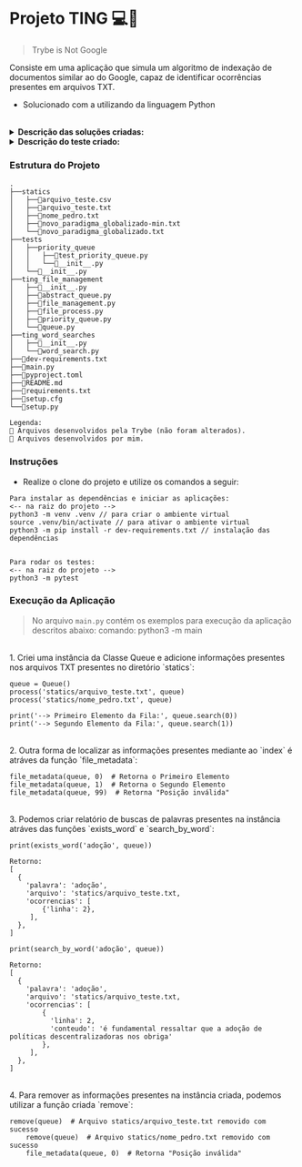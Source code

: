 # Projeto TING 💻🔬
> Trybe is Not Google

Consiste em uma aplicação que simula um algoritmo de indexação de documentos similar ao do Google, capaz de identificar ocorrências presentes em arquivos TXT.

* Solucionado com a utilizando da linguagem Python

<br />

<details>
  <summary><strong>Descrição das soluções criadas:</strong></summary><br />

| Função/Classe | Descrição | Localização |
|---|---|---|
| `Queue` | Classe criada para armazenamento de arquivos por filas | `ting_file_management/queue.py` |
| `txt_importer` | Função capaz de ler os arquivos TXT e retorna em formato de `array`/`lista` | `ting_file_management/file_management.py` |
| `process` | Função para importar informações do arquivo TXT e adicionar na instância da Classe Queue informada | `ting_file_management/file_process.py` |
| `remove` | Função para remover o primeiro arquivo presente na instância informada | `ting_file_management/file_process.py` |
| `file_metadata` | Função para encontrar um dado presente na instância atráves do index informado | `ting_file_management/file_process.py` |
| `exists_word` | Função para verificar existência de uma palavra em todos os arquivos processados, retornando um relatório simplificado | `ting_word_searches/word_search.py` |
| `search_by_word` | Função para verificar existência de uma palavra em todos os arquivos processados, retornando um relatório completo | `ting_word_searches/word_search.py` |

<br />
</details>

<details>
  <summary><strong>Descrição do teste criado:</strong></summary><br />
 
| Teste | Descrição | Localização |
|---|---|---|
| `test_basic_priority_queueing` | Criação dos testes para função de priorização das informações em relação ao número de linhas | `tests/priority_queue/test_priority_queue.py` |


<br />
</details>

### Estrutura do Projeto

```
.
├──statics
│   ├──🔸arquivo_teste.csv
│   ├──🔸arquivo_teste.txt
│   ├──🔸nome_pedro.txt
│   ├──🔸novo_paradigma_globalizado-min.txt
│   └──🔸novo_paradigma_globalizado.txt
├──tests
│   ├──priority_queue
│   │   ├──🔹test_priority_queue.py
│   │   └──🔸__init__.py
│   └──🔸__init__.py
├──ting_file_management
│   ├──🔸__init__.py
│   ├──🔸abstract_queue.py
│   ├──🔹file_management.py
│   ├──🔹file_process.py
│   ├──🔸priority_queue.py
│   └──🔹queue.py
├──ting_word_searches
│   ├──🔸__init__.py
│   └──🔹word_search.py
├──🔸dev-requirements.txt
├──🔹main.py
├──🔸pyproject.toml
├──🔸README.md
├──🔸requirements.txt
├──🔸setup.cfg
└──🔸setup.py

Legenda:
🔸 Arquivos desenvolvidos pela Trybe (não foram alterados).
🔹 Arquivos desenvolvidos por mim.

```



### Instruções

- Realize o clone do projeto e utilize os comandos a seguir:

```
Para instalar as dependências e iniciar as aplicações:
<-- na raiz do projeto -->
python3 -m venv .venv // para criar o ambiente virtual
source .venv/bin/activate // para ativar o ambiente virtual
python3 -m pip install -r dev-requirements.txt // instalação das dependências


Para rodar os testes:
<-- na raiz do projeto -->
python3 -m pytest
```


### Execução da Aplicação
> No arquivo `main.py` contém os exemplos para execução da aplicação descritos abaixo:
> comando: python3 -m main

<br />
1. Criei uma instância da Classe Queue e adicione informações presentes nos arquivos TXT presentes no diretório `statics`:

```
queue = Queue()
process('statics/arquivo_teste.txt', queue)
process('statics/nome_pedro.txt', queue)

print('--> Primeiro Elemento da Fila:', queue.search(0))
print('--> Segundo Elemento da Fila:', queue.search(1))
```

<br />
2. Outra forma de localizar as informações presentes mediante ao `index` é atráves da função `file_metadata`:

```
file_metadata(queue, 0)  # Retorna o Primeiro Elemento
file_metadata(queue, 1)  # Retorna o Segundo Elemento
file_metadata(queue, 99)  # Retorna "Posição inválida"
```

<br />
3. Podemos criar relatório de buscas de palavras presentes na instância atráves das funções `exists_word` e `search_by_word`:

`print(exists_word('adoção', queue))`

```
Retorno:
[
  {
    'palavra': 'adoção',
    'arquivo': 'statics/arquivo_teste.txt,
    'ocorrencias': [
        {'linha': 2},
     ],
  },
]
```

`print(search_by_word('adoção', queue))`

```
Retorno:
[
  {
    'palavra': 'adoção',
    'arquivo': 'statics/arquivo_teste.txt,
    'ocorrencias': [
        {
          'linha': 2,
          'conteudo': 'é fundamental ressaltar que a adoção de políticas descentralizadoras nos obriga'
        },
     ],
  },
]
```

<br />
4. Para remover as informações presentes na instância criada, podemos utilizar a função criada `remove`:

```
remove(queue)  # Arquivo statics/arquivo_teste.txt removido com sucesso
    remove(queue)  # Arquivo statics/nome_pedro.txt removido com sucesso
    file_metadata(queue, 0)  # Retorna "Posição inválida"



